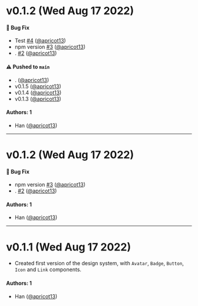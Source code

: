 # v0.1.2 (Wed Aug 17 2022)

#### 🐛 Bug Fix

- Test [#4](https://github.com/apricot13/trail-mix/pull/4) ([@apricot13](https://github.com/apricot13))
- npm version [#3](https://github.com/apricot13/trail-mix/pull/3) ([@apricot13](https://github.com/apricot13))
- . [#2](https://github.com/apricot13/trail-mix/pull/2) ([@apricot13](https://github.com/apricot13))

#### ⚠️ Pushed to `main`

- . ([@apricot13](https://github.com/apricot13))
- v0.1.5 ([@apricot13](https://github.com/apricot13))
- v0.1.4 ([@apricot13](https://github.com/apricot13))
- v0.1.3 ([@apricot13](https://github.com/apricot13))

#### Authors: 1

- Han ([@apricot13](https://github.com/apricot13))

---

# v0.1.2 (Wed Aug 17 2022)

#### 🐛 Bug Fix

- npm version [#3](https://github.com/apricot13/trail-mix/pull/3) ([@apricot13](https://github.com/apricot13))
- . [#2](https://github.com/apricot13/trail-mix/pull/2) ([@apricot13](https://github.com/apricot13))

#### Authors: 1

- Han ([@apricot13](https://github.com/apricot13))

---

# v0.1.1 (Wed Aug 17 2022)

- Created first version of the design system, with `Avatar`, `Badge`, `Button`, `Icon` and `Link` components.

#### Authors: 1

- Han ([@apricot13](https://github.com/apricot13))
